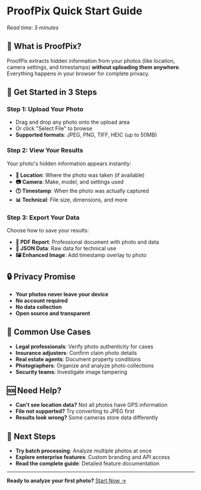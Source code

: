 # ProofPix Quick Start Guide
*Read time: 5 minutes*

## 🎯 What is ProofPix?
ProofPix extracts hidden information from your photos (like location, camera settings, and timestamps) **without uploading them anywhere**. Everything happens in your browser for complete privacy.

## 🚀 Get Started in 3 Steps

### Step 1: Upload Your Photo
- Drag and drop any photo onto the upload area
- Or click "Select File" to browse
- **Supported formats**: JPEG, PNG, TIFF, HEIC (up to 50MB)

### Step 2: View Your Results
Your photo's hidden information appears instantly:
- **📍 Location**: Where the photo was taken (if available)
- **📷 Camera**: Make, model, and settings used
- **🕐 Timestamp**: When the photo was actually captured
- **📊 Technical**: File size, dimensions, and more

### Step 3: Export Your Data
Choose how to save your results:
- **📄 PDF Report**: Professional document with photo and data
- **💾 JSON Data**: Raw data for technical use
- **🖼️ Enhanced Image**: Add timestamp overlay to photo

## 🔒 Privacy Promise
- **Your photos never leave your device**
- **No account required**
- **No data collection**
- **Open source and transparent**

## 🎯 Common Use Cases
- **Legal professionals**: Verify photo authenticity for cases
- **Insurance adjusters**: Confirm claim photo details
- **Real estate agents**: Document property conditions
- **Photographers**: Organize and analyze photo collections
- **Security teams**: Investigate image tampering

## 🆘 Need Help?
- **Can't see location data?** Not all photos have GPS information
- **File not supported?** Try converting to JPEG first
- **Results look wrong?** Some cameras store data differently

## 🚀 Next Steps
- **Try batch processing**: Analyze multiple photos at once
- **Explore enterprise features**: Custom branding and API access
- **Read the complete guide**: Detailed feature documentation

---
**Ready to analyze your first photo?** [Start Now →](/) 